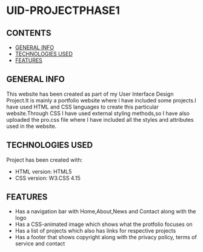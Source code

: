 # UID-PROJECTPHASE1
## CONTENTS
* [GENERAL INFO](#general-info)
* [TECHNOLOGIES USED](#technologies-used)
* [FEATURES](#features)
## GENERAL INFO
This website has been created as part of my User Interface Design Project.It is mainly a portfolio website where I have included some projects.I have used HTML and CSS languages to create this particular website.Through CSS I have used external styling methods,so I have also uploaded the pro.css file where I have included all the styles and attributes used in the website.
## TECHNOLOGIES USED
Project has been created with:
* HTML version: HTML5
* CSS version: W3.CSS 4.15
## FEATURES
* Has a navigation bar with Home,About,News and Contact along with the logo
* Has a CSS-animated image which shows what the protfolio focuses on
* Has a list of projects which also has links for respective projects
* Has a footer that shows copyright along with the privacy policy, terms of service and contact
